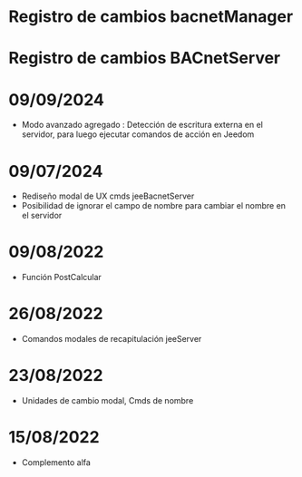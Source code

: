 # Registro de cambios bacnetManager

# Registro de cambios BACnetServer


# 09/09/2024
- Modo avanzado agregado : Detección de escritura externa en el servidor, para luego ejecutar comandos de acción en Jeedom

# 09/07/2024
- Rediseño modal de UX cmds jeeBacnetServer
- Posibilidad de ignorar el campo de nombre para cambiar el nombre en el servidor

# 09/08/2022
- Función PostCalcular

# 26/08/2022
- Comandos modales de recapitulación jeeServer

# 23/08/2022
- Unidades de cambio modal, Cmds de nombre

# 15/08/2022
- Complemento alfa






